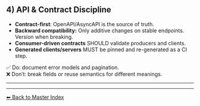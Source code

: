 ## 4) API & Contract Discipline

- **Contract-first**: OpenAPI/AsyncAPI is the source of truth.
- **Backward compatibility:** Only additive changes on stable endpoints. Version when breaking.
- **Consumer-driven contracts** SHOULD validate producers and clients.
- **Generated clients/servers** MUST be pinned and re-generated as a CI step.

✅ Do: document error models and pagination.  
❌ Don’t: break fields or reuse semantics for different meanings.

---

---
[⬅ Back to Master Index](./best-practices.index.md)
